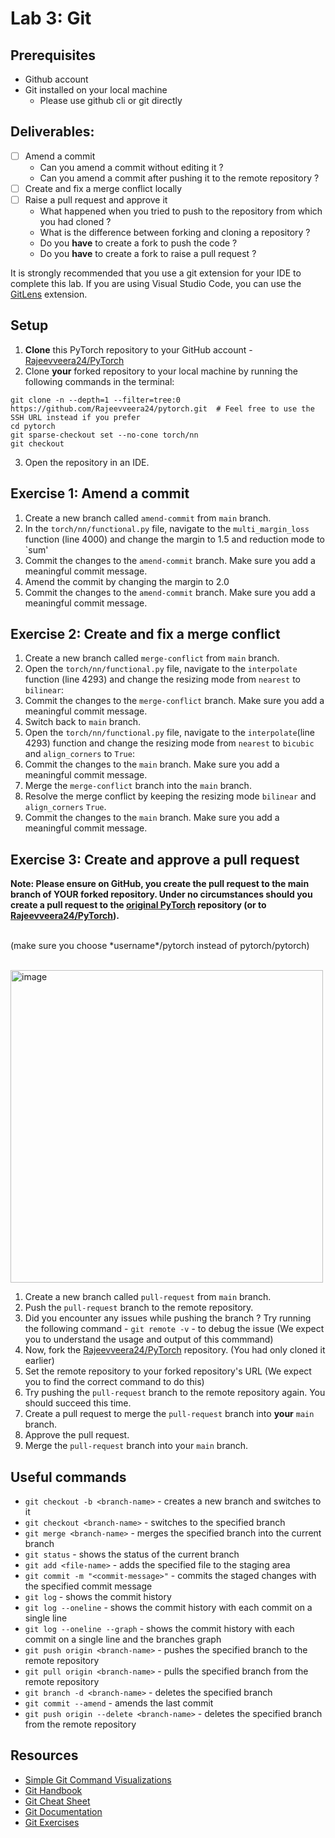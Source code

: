 # Lab 3: Git

## Prerequisites
- Github account
- Git installed on your local machine
  - Please use github cli or git directly


## Deliverables:

- [ ] Amend a commit
  - Can you amend a commit without editing it ?
  - Can you amend a commit after pushing it to the remote repository ?
- [ ] Create and fix a merge conflict locally
- [ ] Raise a pull request and approve it
  - What happened when you tried to push to the repository from which you had cloned ?
  - What is the difference between forking and cloning a repository ?
  - Do you **have** to create a fork to push the code ?
  - Do you **have** to create a fork to raise a pull request ?

It is strongly recommended that you use a git extension for your IDE to complete this lab. If you are using Visual Studio Code, you can use the [GitLens](https://marketplace.visualstudio.com/items?itemName=eamodio.gitlens) extension. 

## Setup
1. **Clone** this PyTorch repository to your GitHub account - [Rajeevveera24/PyTorch](https://github.com/Rajeevveera24/pytorch)
2. Clone **your** forked repository to your local machine by running the following commands in the terminal:

```
git clone -n --depth=1 --filter=tree:0 https://github.com/Rajeevveera24/pytorch.git  # Feel free to use the SSH URL instead if you prefer
cd pytorch
git sparse-checkout set --no-cone torch/nn
git checkout
```

3. Open the repository in an IDE.

## Exercise 1: Amend a commit

1. Create a new branch called `amend-commit` from `main` branch.
2. In the `torch/nn/functional.py` file, navigate to the `multi_margin_loss` function (line 4000) and change the margin to 1.5 and reduction mode to `sum'
3. Commit the changes to the `amend-commit` branch. Make sure you add a meaningful commit message.
4. Amend the commit by changing the margin to 2.0
5. Commit the changes to the `amend-commit` branch. Make sure you add a meaningful commit message.

## Exercise 2: Create and fix a merge conflict

1. Create a new branch called `merge-conflict` from `main` branch.
2. Open the `torch/nn/functional.py` file, navigate to the `interpolate` function (line 4293) and change the resizing mode from `nearest` to `bilinear`:
3. Commit the changes to the `merge-conflict` branch. Make sure you add a meaningful commit message.
4. Switch back to `main` branch.
5. Open the `torch/nn/functional.py` file, navigate to the `interpolate`(line 4293) function and change the resizing mode from `nearest` to `bicubic` and `align_corners` to `True`:
6. Commit the changes to the `main` branch. Make sure you add a meaningful commit message.
7. Merge the `merge-conflict` branch into the `main` branch.
8. Resolve the merge conflict by keeping the resizing mode `bilinear` and `align_corners` `True`.
9. Commit the changes to the `main` branch. Make sure you add a meaningful commit message.

## Exercise 3: Create and approve a pull request

**Note: Please ensure on GitHub, you create the pull request to the main branch of YOUR forked repository. Under no circumstances should you create a pull request to the [original PyTorch](https://github.com/pytorch/pytorch) repository (or to [Rajeevveera24/PyTorch](https://github.com/Rajeevveera24/pytorch)).**

<br>
(make sure you choose *username*/pytorch instead of pytorch/pytorch)<br>
<br>

<img src="https://github.com/eshetty/s2024/assets/107862033/c874f0a6-abae-478a-af83-0f62eaa8cd4d" alt="image" width="500" height="auto"><br>

1. Create a new branch called `pull-request` from `main` branch.
2. Push the `pull-request` branch to the remote repository.
3. Did you encounter any issues while pushing the branch ? Try running the following command - `git remote -v` - to debug the issue (We expect you to understand the usage and output of this commmand)
4. Now, fork the [Rajeevveera24/PyTorch](https://github.com/Rajeevveera24/pytorch) repository. (You had only cloned it earlier)
5. Set the remote repository to your forked repository's URL (We expect you to find the correct command to do this)
6. Try pushing the `pull-request` branch to the remote repository again. You should succeed this time.
7. Create a pull request to merge the `pull-request` branch into **your** `main` branch.
8. Approve the pull request.
9. Merge the `pull-request` branch into your `main` branch.



## Useful commands

- `git checkout -b <branch-name>` - creates a new branch and switches to it
- `git checkout <branch-name>` - switches to the specified branch
- `git merge <branch-name>` - merges the specified branch into the current branch
- `git status` - shows the status of the current branch
- `git add <file-name>` - adds the specified file to the staging area
- `git commit -m "<commit-message>"` - commits the staged changes with the specified commit message
- `git log` - shows the commit history
- `git log --oneline` - shows the commit history with each commit on a single line
- `git log --oneline --graph` - shows the commit history with each commit on a single line and the branches graph
- `git push origin <branch-name>` - pushes the specified branch to the remote repository
- `git pull origin <branch-name>` - pulls the specified branch from the remote repository
- `git branch -d <branch-name>` - deletes the specified branch
- `git commit --amend` - amends the last commit
- `git push origin --delete <branch-name>` - deletes the specified branch from the remote repository


## Resources
- [Simple Git Command Visualizations](https://learngitbranching.js.org/)
- [Git Handbook](https://guides.github.com/introduction/git-handbook/)
- [Git Cheat Sheet](https://education.github.com/git-cheat-sheet-education.pdf)
- [Git Documentation](https://git-scm.com/doc)
- [Git Exercises](https://gitexercises.fracz.com/)
